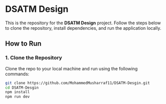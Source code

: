 # DSATM Design

This is the repository for the **DSATM Design** project. Follow the steps below to clone the repository, install dependencies, and run the application locally.

## How to Run

### 1. Clone the Repository

Clone the repo to your local machine and run using the following commands:

```bash
git clone https://github.com/MohammedMusharraf11/DSATM-Desgin.git
cd DSATM-Desgin
npm install
npm run dev
```
